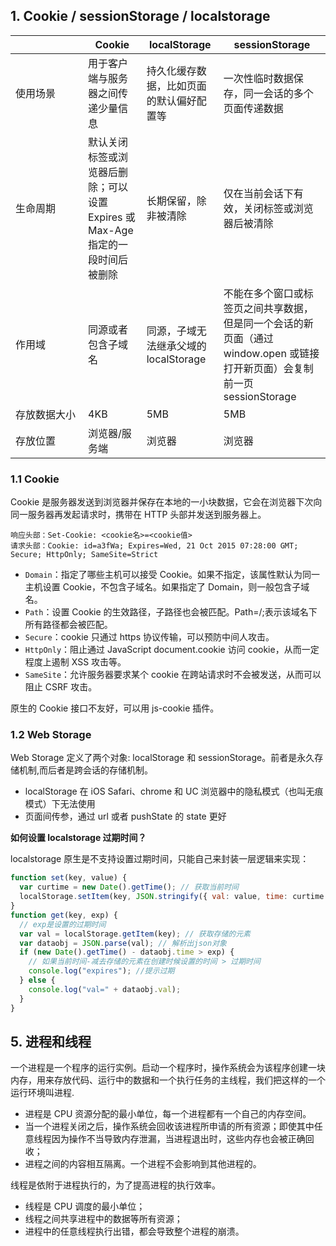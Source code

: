 ## 1. Cookie / sessionStorage / localstorage

| <div style="width:100px;"></div> | Cookie                                                                         | localStorage                             | sessionStorage                                                                                                             |
| -------------------------------- | ------------------------------------------------------------------------------ | ---------------------------------------- | -------------------------------------------------------------------------------------------------------------------------- |
| 使用场景                         | 用于客户端与服务器之间传递少量信息                                             | 持久化缓存数据，比如页面的默认偏好配置等 | 一次性临时数据保存，同一会话的多个页面传递数据                                                                             |
| 生命周期                         | 默认关闭标签或浏览器后删除；可以设置 Expires 或 Max-Age 指定的一段时间后被删除 | 长期保留，除非被清除                     | 仅在当前会话下有效，关闭标签或浏览器后被清除                                                                               |
| 作用域                           | 同源或者包含子域名                                                             | 同源，子域无法继承父域的 localStorage    | 不能在多个窗口或标签页之间共享数据，但是同一个会话的新页面（通过 window.open 或链接打开新页面）会复制前一页 sessionStorage |
| 存放数据大小                     | 4KB                                                                            | 5MB                                      | 5MB                                                                                                                        |
| 存放位置                         | 浏览器/服务端                                                                  | 浏览器                                   | 浏览器                                                                                                                     |

### 1.1 Cookie

Cookie 是服务器发送到浏览器并保存在本地的一小块数据，它会在浏览器下次向同一服务器再发起请求时，携带在 HTTP 头部并发送到服务器上。

```
响应头部：Set-Cookie: <cookie名>=<cookie值>
请求头部：Cookie: id=a3fWa; Expires=Wed, 21 Oct 2015 07:28:00 GMT; Secure; HttpOnly; SameSite=Strict
```

- `Domain`：指定了哪些主机可以接受 Cookie。如果不指定，该属性默认为同一主机设置 Cookie，不包含子域名。如果指定了 Domain，则一般包含子域名。
- `Path`：设置 Cookie 的生效路径，子路径也会被匹配。Path=/;表示该域名下所有路径都会被匹配。
- `Secure`：cookie 只通过 https 协议传输，可以预防中间人攻击。
- `HttpOnly`：阻止通过 JavaScript document.cookie 访问 cookie，从而一定程度上遏制 XSS 攻击等。
- `SameSite`：允许服务器要求某个 cookie 在跨站请求时不会被发送，从而可以阻止 CSRF 攻击。

原生的 Cookie 接口不友好，可以用 js-cookie 插件。

### 1.2 Web Storage

Web Storage 定义了两个对象: localStorage 和 sessionStorage。前者是永久存储机制,而后者是跨会话的存储机制。

- localStorage 在 iOS Safari、chrome 和 UC 浏览器中的隐私模式（也叫无痕模式）下无法使用
- 页面间传参，通过 url 或者 pushState 的 state 更好

**如何设置 localstorage 过期时间？**

localstorage 原生是不支持设置过期时间，只能自己来封装一层逻辑来实现：

```javascript
function set(key, value) {
  var curtime = new Date().getTime(); // 获取当前时间
  localStorage.setItem(key, JSON.stringify({ val: value, time: curtime })); // 转换成json字符串序列
}
function get(key, exp) {
  // exp是设置的过期时间
  var val = localStorage.getItem(key); // 获取存储的元素
  var dataobj = JSON.parse(val); // 解析出json对象
  if (new Date().getTime() - dataobj.time > exp) {
    // 如果当前时间-减去存储的元素在创建时候设置的时间 > 过期时间
    console.log("expires"); //提示过期
  } else {
    console.log("val=" + dataobj.val);
  }
}
```

## 5. 进程和线程

一个进程是一个程序的运行实例。启动一个程序时，操作系统会为该程序创建一块内存，用来存放代码、运行中的数据和一个执行任务的主线程，我们把这样的一个运行环境叫进程.

- 进程是 CPU 资源分配的最小单位，每一个进程都有一个自己的内存空间。
- 当一个进程关闭之后，操作系统会回收该进程所申请的所有资源；即使其中任意线程因为操作不当导致内存泄漏，当进程退出时，这些内存也会被正确回收；
- 进程之间的内容相互隔离。一个进程不会影响到其他进程的。

线程是依附于进程执行的，为了提高进程的执行效率。

- 线程是 CPU 调度的最小单位；
- 线程之间共享进程中的数据等所有资源；
- 进程中的任意线程执行出错，都会导致整个进程的崩溃。
